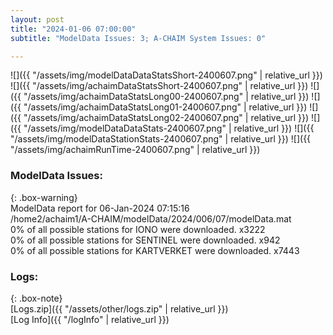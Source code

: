 ```yaml
---
layout: post
title: "2024-01-06 07:00:00"
subtitle: "ModelData Issues: 3; A-CHAIM System Issues: 0"

---
```


![]({{ "/assets/img/modelDataDataStatsShort-2400607.png" | relative_url }})
![]({{ "/assets/img/achaimDataStatsShort-2400607.png" | relative_url }})
![]({{ "/assets/img/achaimDataStatsLong00-2400607.png" | relative_url }})
![]({{ "/assets/img/achaimDataStatsLong01-2400607.png" | relative_url }})
![]({{ "/assets/img/achaimDataStatsLong02-2400607.png" | relative_url }})
![]({{ "/assets/img/modelDataDataStats-2400607.png" | relative_url }})
![]({{ "/assets/img/modelDataStationStats-2400607.png" | relative_url }})
![]({{ "/assets/img/achaimRunTime-2400607.png" | relative_url }})


### ModelData Issues:  
  
{: .box-warning}  
 ModelData report for 06-Jan-2024 07:15:16   
 /home2/achaim1/A-CHAIM/modelData/2024/006/07/modelData.mat   
 0% of all possible stations for IONO were downloaded. x3222   
 0% of all possible stations for SENTINEL were downloaded. x942   
 0% of all possible stations for KARTVERKET were downloaded. x7443   
  


### Logs:  
  
{: .box-note}  
[Logs.zip]({{ "/assets/other/logs.zip" | relative_url }})  
[Log Info]({{ "/logInfo" | relative_url }})  
